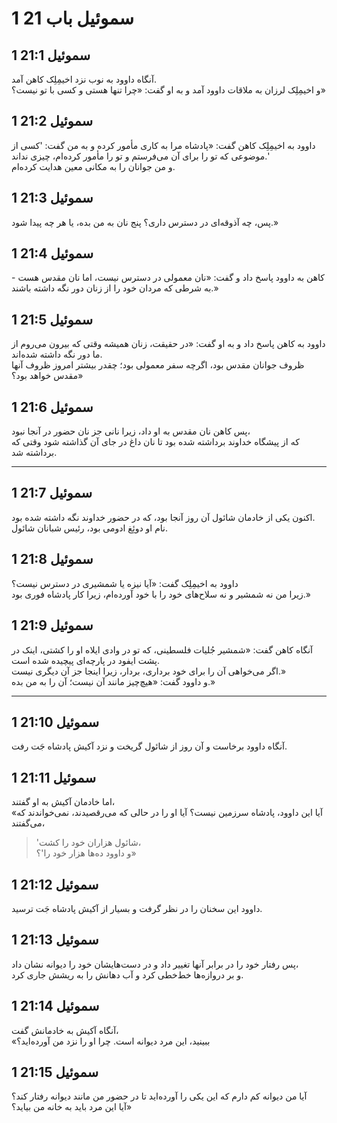 # 1 سموئیل باب 21

## 1 سموئیل 21:1

آنگاه داوود به نوب نزد اخیمِلِک کاهن آمد.  
و اخیمِلِک لرزان به ملاقات داوود آمد و به او گفت: «چرا تنها هستی و کسی با تو نیست؟»

## 1 سموئیل 21:2

داوود به اخیمِلِک کاهن گفت: «پادشاه مرا به کاری مأمور کرده و به من گفت: 'کسی از موضوعی که تو را برای آن می‌فرستم و تو را مأمور کرده‌ام، چیزی نداند.'  
و من جوانان را به مکانی معین هدایت کرده‌ام.

## 1 سموئیل 21:3

پس، چه آذوقه‌ای در دسترس داری؟ پنج نان به من بده، یا هر چه پیدا شود.»

## 1 سموئیل 21:4

کاهن به داوود پاسخ داد و گفت: «نان معمولی در دسترس نیست، اما نان مقدس هست - به شرطی که مردان خود را از زنان دور نگه داشته باشند.»

## 1 سموئیل 21:5

داوود به کاهن پاسخ داد و به او گفت: «در حقیقت، زنان همیشه وقتی که بیرون می‌روم از ما دور نگه داشته شده‌اند.  
ظروف جوانان مقدس بود، اگرچه سفر معمولی بود؛ چقدر بیشتر امروز ظروف آنها مقدس خواهد بود؟»

## 1 سموئیل 21:6

پس کاهن نان مقدس به او داد، زیرا نانی جز نان حضور در آنجا نبود،  
که از پیشگاه خداوند برداشته شده بود تا نان داغ در جای آن گذاشته شود وقتی که برداشته شد.

---

## 1 سموئیل 21:7

اکنون یکی از خادمان شائول آن روز آنجا بود، که در حضور خداوند نگه داشته شده بود.  
نام او دوئِغ ادومی بود، رئیس شبانان شائول.

## 1 سموئیل 21:8

داوود به اخیمِلِک گفت: «آیا نیزه یا شمشیری در دسترس نیست؟  
زیرا من نه شمشیر و نه سلاح‌های خود را با خود آورده‌ام، زیرا کار پادشاه فوری بود.»

## 1 سموئیل 21:9

آنگاه کاهن گفت: «شمشیر جُلیات فلسطینی، که تو در وادی ایلاه او را کشتی، اینک در پشت ایفود در پارچه‌ای پیچیده شده است.  
اگر می‌خواهی آن را برای خود برداری، بردار، زیرا اینجا جز آن دیگری نیست.»  
و داوود گفت: «هیچ‌چیز مانند آن نیست؛ آن را به من بده.»

---

## 1 سموئیل 21:10

آنگاه داوود برخاست و آن روز از شائول گریخت و نزد آکیش پادشاه جَت رفت.

## 1 سموئیل 21:11

اما خادمان آکیش به او گفتند،  
«آیا این داوود، پادشاه سرزمین نیست؟ آیا او را در حالی که می‌رقصیدند، نمی‌خواندند که می‌گفتند،

> 'شائول هزاران خود را کشت،  
> و داوود ده‌ها هزار خود را'؟»

## 1 سموئیل 21:12

داوود این سخنان را در نظر گرفت و بسیار از آکیش پادشاه جَت ترسید.

## 1 سموئیل 21:13

پس رفتار خود را در برابر آنها تغییر داد و در دست‌هایشان خود را دیوانه نشان داد،  
و بر دروازه‌ها خط‌خطی کرد و آب دهانش را به ریشش جاری کرد.

## 1 سموئیل 21:14

آنگاه آکیش به خادمانش گفت،  
«ببینید، این مرد دیوانه است. چرا او را نزد من آورده‌اید؟

## 1 سموئیل 21:15

آیا من دیوانه کم دارم که این یکی را آورده‌اید تا در حضور من مانند دیوانه رفتار کند؟  
آیا این مرد باید به خانه من بیاید؟»
